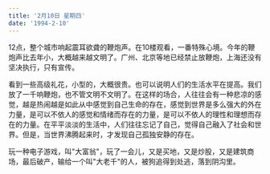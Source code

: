 ```yaml
---
title: '2月10日 星期四'
date: '1994-2-10'
---
```

12点，整个城市响起震耳欲聋的鞭炮声。在10楼观看，一番特殊心境。今年的鞭炮声比去年小，大概越来越文明了。广州、北京等地已经禁止放鞭炮，上海还没有坚决执行，只有宣传。

看到一些高级礼花，小型的，大概很贵。也可以说明人们的生活水平在提高。我们放了一千响鞭炮，也不管文明不文明了。在这样的场合，人往往会有一种悲凉的感觉，越是热闹越是如此从中感觉到自己生命的存在，感觉到世界是多么强大的外在力量，是可以不依人的感觉和情绪而存在的力量，是可以不依人的理性和理想而存在的力量。在平平淡淡的生活中，人们往往忘记了自己，觉得自己融入了社会和世界。但是，当世界沸腾起来时，才发现自己孤独安静的存在。

玩一种电子游戏，叫"大富翁"，玩了一会儿，又是买地，又是炒股，又是建筑商场，最后破产，输给一个叫"大老千"的人，被狗追得到处逃，落到阴沟里。